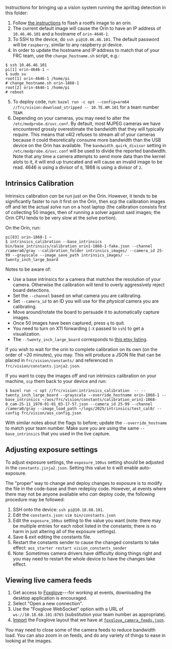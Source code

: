 Instructions for bringing up a vision system running the
apriltag detection in this folder:

1. Follow [the instructions](../orin/README.md) to flash a rootfs image to an orin.
2. The current default image will cause the Orin to have an IP address of `10.46.46.101` and a hostname of `orin-4646-1`.
3. To SSH to the device, do `ssh pi@10.46.46.101`. The default password will be
   `raspberry`, similar to any raspberry pi device.
4. In order to update the hostname and IP address to match that of your FRC
   team, use the `change_hostname.sh` script, e.g.:

```
$ ssh 10.46.46.101
pi[1] orin-4646-1 ~
$ sudo su
root[1] orin-4646-1 /home/pi
# change_hostname.sh orin-1868-1
root[2] orin-4646-1 /home/pi
# reboot
```

5. To deploy code, run:
   `bazel run -c opt --config=arm64 //frc/vision:download_stripped -- 10.TE.AM.101`
   for a team number `TEAM`.
6. Depending on your cameras, you may need to alter the `/etc/modprobe.d/uvc.conf`.
   By default, most MJPEG cameras we have encountered grossly overestimate the
   bandwidth that they will typically require. This means that v4l2 refuses to
   stream all of your cameras because it could theoretically consume more
   bandwidth than the USB device on the Orin has available. The
   `bandwidth_quirk_divisor` setting in `/etc/modprobe.d/uvc.conf` will be used
   to divide the reported bandwidth. Note that any time a camera attempts to
   send more data than the kernel alots to it, it will end up truncated and
   will cause an invalid image to be read. 4646 is using a divisor of `8`,
   1868 is using a divisor of `2`.

## Intrinsics Calibration

Intrinsics calibration *can* be run just on the Orin. However, it tends to
be significantly faster to run it first on the Orin, then scp the calibration
images off and let the actual *solve* run on a host laptop (the
calibration consists first of collecting 50 images, then of running a solver
against said images; the Orin CPU tends to be very slow at the solve portion).

On the Orin, run:

```
pi[83] orin-1868-1 ~
$ intrinsics_calibration --base_intrinsics bin/base_intrinsics/calibration_orin1-1868-1-fake.json --channel /camera0/gray --calibration_folder intrinsics_images/ --camera_id 25-99 --grayscale --image_save_path intrinsics_images/ --twenty_inch_large_board
```

Notes to be aware of:
* Use a base intrinsics for a camera that *matches* the resolution of your
  camera. Otherwise the calibration will tend to overly aggressively reject
  board detections.
* Set the `--channel` based on what camera you are calibrating.
* Set `--camera_id` to an ID you will use for the *physical* camera you are
  calibrating.
* Move around/rotate the board to persuade it to automatically capture images.
* Once 50 images have been captured, press `q` to quit.
* You need to turn on X11 forwarding (`-X` passed to `ssh`) to get a
  visualization.
* The `--twenty_inch_large_board` corresponds to [this etsy
  listing](https://etsy.com/listing/1820746969/charuco-calibration-target).

If you wish to wait for the orin to complete calibration on its own (on the
order of ~20 minutes), you may. This will produce a JSON file that can be placed
in `frc/vision/constants/` and referenced in `frc/vision/constants.jinja2.json`.

If you want to copy the images off and run intrinsics calibration on your
machine, `scp` them back to your device and run:
```
$ bazel run -c opt //frc/vision:intrinsics_calibration  -- --twenty_inch_large_board --grayscale --override_hostname orin-1868-1 --base_intrinsics ~/aos/frc/vision/constants/calibration_orin1-1868-0_cam-25-11_1970-01-01_03-17-57.json --camera_id 25-99 --channel /camera0/gray --image_load_path ~/logs/2025/intrinsics/test_cal0/ --config frc/vision/aos_config.json
```

With similar notes about the flags to before; update the `--override_hostname`
to match your team number. Make sure you are using the same `--base_intrinsics`
that you used in the live capture.

## Adjusting exposure settings

To adjust exposure settings, the `exposure_100us` setting should be adjusted in
the `constants.jinja2.json`. Setting this value to `0` will enable
auto-exposure.

The "proper" way to change and deploy changes to exposure is to modify the file
in the code-base and then redeploy code. However, at events where there may not
be anyone available who *can* deploy code, the following procedure may be
followed:

1. SSH onto the device: `ssh pi@10.18.68.101`.
2. Edit the `constants.json`: `vim bin/constants.json`
3. Edit the `exposure_100us` setting to the value you want (note: there may be
   multiple entries for each robot listed in the constants; there is no harm in
   just altering all of the exposure settings).
4. Save & exit editing the constants file.
5. Restart the constants sender to cause the changed constants to take effect:
   `aos_starter restart vision_constants_sender`
6. Note: Sometimes camera drivers have difficulty doing things right and you may
   need to restart the whole device to have the changes take effect.

## Viewing live camera feeds

1. Get access to [Foxglove](foxglove.dev)---for working at events, downloading
   the desktop application is encouraged.
2. Select "Open a new connection".
3. Use the "Foxglove WebSocket" option with a URL of `ws://10.18.68.101:8765`
   (substitution your team number as appropriate).
4.  [Import](https://docs.foxglove.dev/docs/visualization/layouts#import-and-export) the Foxglove layout that we have at
   [`foxglove_camera_feeds.json`](foxglove_camera_feeds.json).

You may need to close some of the camera feeds to reduce bandwidth load.
You can also zoom in on feeds, and do any variety of things to ease in looking
at the images.

